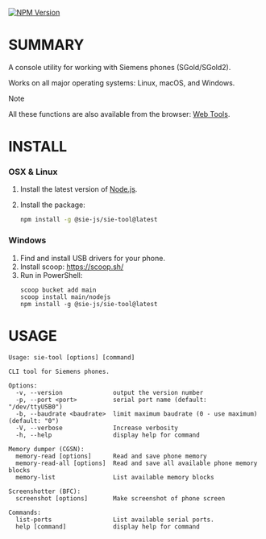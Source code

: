[![NPM Version](https://img.shields.io/npm/v/%40sie-js%2Fsie-tool)](https://www.npmjs.com/package/@sie-js/sie-tool)

# SUMMARY

A console utility for working with Siemens phones (SGold/SGold2).

Works on all major operating systems: Linux, macOS, and Windows.

> [!NOTE]
> All these functions are also available from the browser: [Web Tools](https://siemens-mobile-hacks.github.io/web-tools/).

# INSTALL

### OSX & Linux
1. Install the latest version of [Node.js](https://nodejs.org/en/download/).
2. Install the package:

   ```bash
   npm install -g @sie-js/sie-tool@latest
   ```

### Windows
1. Find and install USB drivers for your phone.
2. Install scoop: https://scoop.sh/
3. Run in PowerShell:
   ```
   scoop bucket add main
   scoop install main/nodejs
   npm install -g @sie-js/sie-tool@latest
   ```

# USAGE

```
Usage: sie-tool [options] [command]

CLI tool for Siemens phones.

Options:
  -v, --version              output the version number
  -p, --port <port>          serial port name (default: "/dev/ttyUSB0")
  -b, --baudrate <baudrate>  limit maximum baudrate (0 - use maximum) (default: "0")
  -V, --verbose              Increase verbosity
  -h, --help                 display help for command

Memory dumper (CGSN):
  memory-read [options]      Read and save phone memory
  memory-read-all [options]  Read and save all available phone memory blocks
  memory-list                List available memory blocks

Screenshotter (BFC):
  screenshot [options]       Make screenshot of phone screen

Commands:
  list-ports                 List available serial ports.
  help [command]             display help for command
```
